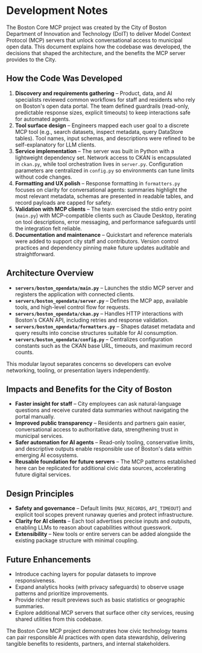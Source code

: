 # Development Notes

The Boston Core MCP project was created by the City of Boston Department of Innovation and Technology (DoIT) to deliver Model Context Protocol (MCP) servers that unlock conversational access to municipal open data. This document explains how the codebase was developed, the decisions that shaped the architecture, and the benefits the MCP server provides to the City.

## How the Code Was Developed

1. **Discovery and requirements gathering** – Product, data, and AI specialists reviewed common workflows for staff and residents who rely on Boston's open data portal. The team defined guardrails (read-only, predictable response sizes, explicit timeouts) to keep interactions safe for automated agents.
2. **Tool surface design** – Engineers mapped each user goal to a discrete MCP tool (e.g., search datasets, inspect metadata, query DataStore tables). Tool names, input schemas, and descriptions were refined to be self-explanatory for LLM clients.
3. **Service implementation** – The server was built in Python with a lightweight dependency set. Network access to CKAN is encapsulated in `ckan.py`, while tool orchestration lives in `server.py`. Configuration parameters are centralized in `config.py` so environments can tune limits without code changes.
4. **Formatting and UX polish** – Response formatting in `formatters.py` focuses on clarity for conversational agents: summaries highlight the most relevant metadata, schemas are presented in readable tables, and record payloads are capped for safety.
5. **Validation with MCP clients** – The team exercised the stdio entry point (`main.py`) with MCP-compatible clients such as Claude Desktop, iterating on tool descriptions, error messaging, and performance safeguards until the integration felt reliable.
6. **Documentation and maintenance** – Quickstart and reference materials were added to support city staff and contributors. Version control practices and dependency pinning make future updates auditable and straightforward.

## Architecture Overview

- **`servers/boston_opendata/main.py`** – Launches the stdio MCP server and registers the application with connected clients.
- **`servers/boston_opendata/server.py`** – Defines the MCP app, available tools, and high-level control flow for requests.
- **`servers/boston_opendata/ckan.py`** – Handles HTTP interactions with Boston's CKAN API, including retries and response validation.
- **`servers/boston_opendata/formatters.py`** – Shapes dataset metadata and query results into concise structures suitable for AI consumption.
- **`servers/boston_opendata/config.py`** – Centralizes configuration constants such as the CKAN base URL, timeouts, and maximum record counts.

This modular layout separates concerns so developers can evolve networking, tooling, or presentation layers independently.

## Impacts and Benefits for the City of Boston

- **Faster insight for staff** – City employees can ask natural-language questions and receive curated data summaries without navigating the portal manually.
- **Improved public transparency** – Residents and partners gain easier, conversational access to authoritative data, strengthening trust in municipal services.
- **Safer automation for AI agents** – Read-only tooling, conservative limits, and descriptive outputs enable responsible use of Boston's data within emerging AI ecosystems.
- **Reusable foundation for future servers** – The MCP patterns established here can be replicated for additional civic data sources, accelerating future digital services.

## Design Principles

- **Safety and governance** – Default limits (`MAX_RECORDS`, `API_TIMEOUT`) and explicit tool scopes prevent runaway queries and protect infrastructure.
- **Clarity for AI clients** – Each tool advertises precise inputs and outputs, enabling LLMs to reason about capabilities without guesswork.
- **Extensibility** – New tools or entire servers can be added alongside the existing package structure with minimal coupling.

## Future Enhancements

- Introduce caching layers for popular datasets to improve responsiveness.
- Expand analytics hooks (with privacy safeguards) to observe usage patterns and prioritize improvements.
- Provide richer result previews such as basic statistics or geographic summaries.
- Explore additional MCP servers that surface other city services, reusing shared utilities from this codebase.

The Boston Core MCP project demonstrates how civic technology teams can pair responsible AI practices with open data stewardship, delivering tangible benefits to residents, partners, and internal stakeholders.
